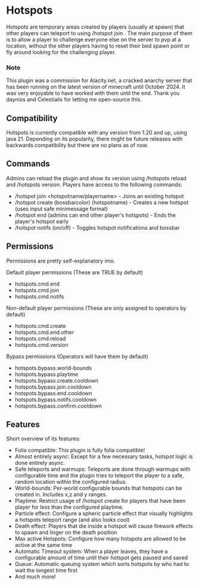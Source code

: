 # Hotspots

Hotspots are temporary areas created by players (usually at spawn) that other players can teleport to using /hotspot join <name>.
The main purpose of them is to allow a player to challenge everyone else on the server to pvp at a location, without the other players
having to reset their bed spawn point or fly around looking for the challenging player.

### Note

This plugin was a commission for Alacity.net, a cracked anarchy server that has been running on the latest version of minecraft until October 2024.
It was very enjoyable to have worked with them until the end. Thank you daynios and Celestialis for letting me open-source this.

## Compatibility

Hotspots is currently compatible with any version from 1.20 and up, using java 21. 
Depending on its popularity, there might be future releases with backwards compatibility but there are no plans as of now.

## Commands

Admins can reload the plugin and show its version using /hotspots reload and /hotspots version.
Players have access to the following commands:
- /hotspot join <hotspotname/playername> - Joins an existing hotspot
- /hotspot create (bossbarcolor) (hotspotname) - Creates a new hotspot (uses input safe minimessage format)
- /hotspot end (admins can end other player's hotspots) - Ends the player's hotspot early
- /hotspot notifs (on/off) - Toggles hotspot notifications and bossbar

## Permissions

Permissions are pretty self-explanatory imo.

Default player permissions (These are TRUE by default)
- hotspots.cmd.end
- hotspots.cmd.join
- hotspots.cmd.notifs

Non-default player permissions (These are only assigned to operators by default)
- hotspots.cmd.create
- hotspots.cmd.end.other
- hotspots.cmd.reload
- hotspots.cmd.version

Bypass permissions (Operators will have them by default)
- hotspots.bypass.world-bounds
- hotspots.bypass.playtime
- hotspots.bypass.create.cooldown
- hotspots.bypass.join.cooldown
- hotspots.bypass.end.cooldown
- hotspots.bypass.notifs.cooldown
- hotspots.bypass.confirm.cooldown

## Features

Short overview of its features:
- Folia compatible: This plugin is fully folia compatible!
- Almost entirely async: Except for a few necessary tasks, hotspot logic is done entirely async.
- Safe teleports and warmups: Teleports are done through warmups with configurable time and the plugin tries to teleport the player to a safe, random location within the configured radius.
- World-bounds: Per-world configurable bounds that hotspots can be created in. Includes x,z and y ranges.
- Playtime: Restrict usage of /hotspot create for players that have been player for less than the configured playtime.
- Particle effect: Configure a spheric particle effect that visually highlights a hotspots teleport range (and also looks cool)
- Death effect: Players that die inside a hotspot will cause firework effects to spawn and linger on the death position
- Max active Hotspots: Configure how many hotspots are allowed to be active at the same time
- Automatic Timeout system: When a player leaves, they have a configurable amount of time until their hotspot gets paused and saved
- Queue: Automatic queuing system which sorts hotspots by who had to wait the longest time first
- And much more!
